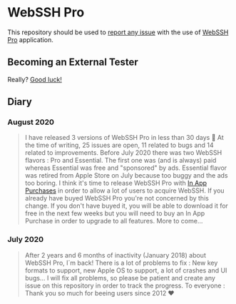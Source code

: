 # WebSSH Pro
This repository should be used to [report any issue](https://github.com/isontheline/pro.webssh.net/issues) with the use of [WebSSH Pro](https://apps.apple.com/us/app/webssh-pro/id497714887) application.

## Becoming an External Tester
Really? [Good luck!](https://github.com/isontheline/pro.webssh.net/wiki/Becoming-External-Tester)

## Diary
### August 2020
> I have released 3 versions of WebSSH Pro in less than 30 days 🥳
> At the time of writing, 25 issues are open, 11 related to bugs and 14 related to improvements.
> Before July 2020 there was two WebSSH flavors : Pro and Essential. The first one was (and is always) paid whereas Essential was free and "sponsored" by ads. Essential flavor was retired from Apple Store on July because too buggy and the ads too boring.
> I think it's time to release WebSSH Pro with [In App Purchases](https://github.com/isontheline/pro.webssh.net/issues/23) in order to allow a lot of users to acquire WebSSH.
> If you already have buyed WebSSH Pro you're not concerned by this change. If you don't have buyed it, you will be able to download it for free in the next few weeks but you will need to buy an In App Purchase in order to upgrade to all features.
> More to come...

### July 2020
> After 2 years and 6 months of inactivity (January 2018) about WebSSH Pro, I´m back!
> There is a lot of problems to fix : New key formats to support, new Apple OS to support, a lot of crashes and UI bugs...
> I will fix all problems, so please be patient and create any issue on this repository in order to track the progress.
> To everyone : Thank you so much for beeing users since 2012 ♥
